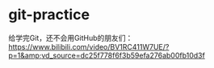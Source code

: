 # git-practice
给学完Git，还不会用GitHub的朋友们：https://www.bilibili.com/video/BV1RC411W7UE/?p=1&amp;vd_source=dc25f778f6f3b59efa276ab00fb10d3f

